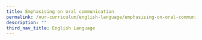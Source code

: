 ```yaml
---
title: Emphasising on oral communication
permalink: /our-curriculum/english-language/emphasising-on-oral-communication
description: ""
third_nav_title: English Language
---
```

